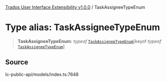 [Trados User Interface Extensibility v1.0.0](../wiki/globals) / TaskAssigneeTypeEnum

# Type alias: TaskAssigneeTypeEnum

> **TaskAssigneeTypeEnum**: *typeof* [`TaskAssigneeTypeEnum`](../wiki/Variable.TaskAssigneeTypeEnum)\[keyof *typeof* [`TaskAssigneeTypeEnum`](../wiki/Variable.TaskAssigneeTypeEnum)\]

## Source

lc-public-api/models/index.ts:7648

